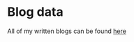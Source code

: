 # Blog data

All of my written blogs can be found [here](https://https://www.elastic.co/blog/author/philipp-kahr/)
